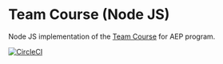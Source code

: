 # Team Course (Node JS)

Node JS implementation of the [Team Course](https://github.com/capcodigital/team-course) for AEP program.

[![CircleCI](https://circleci.com/gh/clyi/engineer-course.svg?style=svg)](https://circleci.com/gh/clyi/engineer-course)